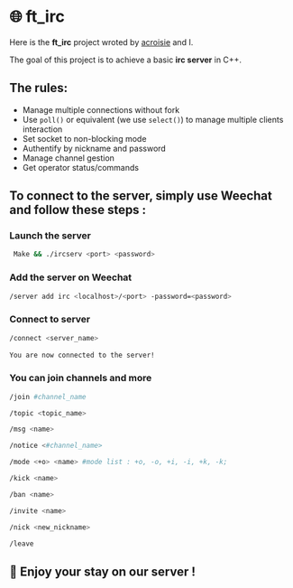 # 🌐 ft_irc

Here is the **ft_irc** project wroted by [acroisie](https://github.com/acroisie) and I.

The goal of this project is to achieve a basic **irc server** in C++.

## The rules:

* Manage multiple connections without fork
* Use `poll()` or equivalent (we use `select()`) to manage multiple clients interaction
* Set socket to non-blocking mode
* Authentify by nickname and password
* Manage channel gestion
* Get operator status/commands



## To connect to the server, simply use Weechat and follow these steps :

### Launch the server  
```bash
 Make && ./ircserv <port> <password>
```

### Add the server  on Weechat
```bash
/server add irc <localhost>/<port> -password=<password>
```
### Connect to server  
```bash
/connect <server_name>
  
You are now connected to the server!
```
### You can join channels and more
```bash
/join #channel_name

/topic <topic_name>

/msg <name>

/notice <#channel_name>

/mode <+o> <name> #mode list : +o, -o, +i, -i, +k, -k;

/kick <name>

/ban <name>

/invite <name>

/nick <new_nickname>

/leave
```
## 💬 Enjoy your stay on our server !
